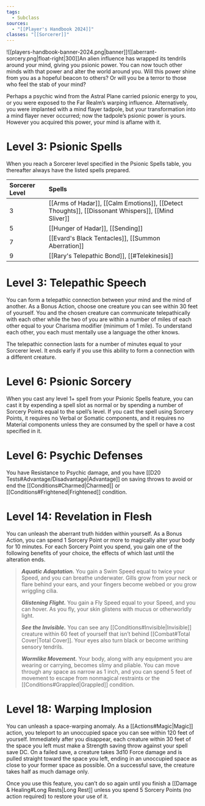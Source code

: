 ```yaml
---
tags:
  - Subclass
sources:
  - "[[Player's Handbook 2024]]"
classes: "[[Sorcerer]]"
---
```

![[players-handbook-banner-2024.png|banner]]![[aberrant-sorcery.png|float-right|300]]An alien influence has wrapped its tendrils around your mind, giving you psionic power. You can now touch other minds with that power and alter the world around you. Will this power shine from you as a hopeful beacon to others? Or will you be a terror to those who feel the stab of your mind?

Perhaps a psychic wind from the Astral Plane carried psionic energy to you, or you were exposed to the Far Realm’s warping influence. Alternatively, you were implanted with a mind flayer tadpole, but your transformation into a mind flayer never occurred; now the tadpole’s psionic power is yours. However you acquired this power, your mind is aflame with it.

# Level 3: Psionic Spells
When you reach a Sorcerer level specified in the Psionic Spells table, you thereafter always have the listed spells prepared.

| Sorcerer Level | Spells                                                                                             |
|:-------------- |:-------------------------------------------------------------------------------------------------- |
| 3              | [[Arms of Hadar]], [[Calm Emotions]], [[Detect Thoughts]], [[Dissonant Whispers]], [[Mind Sliver]] |
| 5              | [[Hunger of Hadar]], [[Sending]]                                                                   |
| 7              | [[Evard's Black Tentacles]], [[Summon Aberration]]                                                 |
| 9              | [[Rary's Telepathic Bond]], [[#Telekinesis]]                                                       |

# Level 3: Telepathic Speech
You can form a telepathic connection between your mind and the mind of another. As a Bonus Action, choose one creature you can see within 30 feet of yourself. You and the chosen creature can communicate telepathically with each other while the two of you are within a number of miles of each other equal to your Charisma modifier (minimum of 1 mile). To understand each other, you each must mentally use a language the other knows.

The telepathic connection lasts for a number of minutes equal to your Sorcerer level. It ends early if you use this ability to form a connection with a different creature.
# Level 6: Psionic Sorcery
When you cast any level 1+ spell from your Psionic Spells feature, you can cast it by expending a spell slot as normal or by spending a number of Sorcery Points equal to the spell’s level. If you cast the spell using Sorcery Points, it requires no Verbal or Somatic components, and it requires no Material components unless they are consumed by the spell or have a cost specified in it.
# Level 6: Psychic Defenses
You have Resistance to Psychic damage, and you have [[D20 Tests#Advantage/Disadvantage\|Advantage]] on saving throws to avoid or end the [[Conditions#Charmed\|Charmed]] or [[Conditions#Frightened\|Frightened]] condition.
# Level 14: Revelation in Flesh
You can unleash the aberrant truth hidden within yourself. As a Bonus Action, you can spend 1 Sorcery Point or more to magically alter your body for 10 minutes. For each Sorcery Point you spend, you gain one of the following benefits of your choice, the effects of which last until the alteration ends.
>**_Aquatic Adaptation._** You gain a Swim Speed equal to twice your Speed, and you can breathe underwater. Gills grow from your neck or flare behind your ears, and your fingers become webbed or you grow wriggling cilia.
>
>**_Glistening Flight._** You gain a Fly Speed equal to your Speed, and you can hover. As you fly, your skin glistens with mucus or otherworldly light.
>
>**_See the Invisible._** You can see any [[Conditions#Invisible\|Invisible]] creature within 60 feet of yourself that isn’t behind [[Combat#Total Cover\|Total Cover]]. Your eyes also turn black or become writhing sensory tendrils.
>
>**_Wormlike Movement._** Your body, along with any equipment you are wearing or carrying, becomes slimy and pliable. You can move through any space as narrow as 1 inch, and you can spend 5 feet of movement to escape from nonmagical restraints or the [[Conditions#Grappled\|Grappled]] condition.
# Level 18: Warping Implosion
You can unleash a space-warping anomaly. As a [[Actions#Magic\|Magic]] action, you teleport to an unoccupied space you can see within 120 feet of yourself. Immediately after you disappear, each creature within 30 feet of the space you left must make a Strength saving throw against your spell save DC. On a failed save, a creature takes 3d10 Force damage and is pulled straight toward the space you left, ending in an unoccupied space as close to your former space as possible. On a successful save, the creature takes half as much damage only.

Once you use this feature, you can’t do so again until you finish a [[Damage & Healing#Long Rests|Long Rest]] unless you spend 5 Sorcery Points (no action required) to restore your use of it.